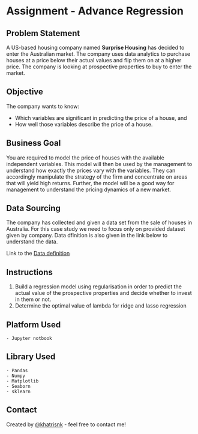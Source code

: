 # Assignment - Advance Regression

## Problem Statement

A US-based housing company named **Surprise Housing** has decided to enter the Australian market. The company uses data analytics to purchase houses at a price below their actual values and flip them on at a higher price. The company is looking at prospective properties to buy to enter the market.

## Objective

The company wants to know:
 - Which variables are significant in predicting the price of a house, and
 - How well those variables describe the price of a house.

## Business Goal

You are required to model the price of houses with the available independent variables. This model will then be used by the management to understand how exactly the prices vary with the variables. They can accordingly manipulate the strategy of the firm and concentrate on areas that will yield high returns. Further, the model will be a good way for management to understand the pricing dynamics of a new market.

## Data Sourcing

The company has collected and given a data set from the sale of houses in Australia. For this case study we need to focus only on provided dataset given by company. Data dfinition is also given in the link below to understand the data.

Link to the [Data definition](./Data_definition.pdf)

## Instructions

1. Build a regression model using regularisation in order to predict the actual value of the prospective properties and decide whether to invest in them or not.
2. Determine the optimal value of lambda for ridge and lasso regression

## Platform Used

    - Jupyter notbook

## Library Used

    - Pandas
    - Numpy
    - Matplotlib
    - Seaborn
    - sklearn


## Contact
Created by [@khatrisnk](https://www.github.com/khatrisnk) - feel free to contact me!
